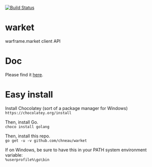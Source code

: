 [![Build Status](https://travis-ci.org/chneau/warket.svg?branch=master)](https://travis-ci.org/chneau/warket)

# warket
warframe.market client API

# Doc
Please find it [here](https://docs.google.com/document/d/1121cjBNN4BeZdMBGil6Qbuqse-sWpEXPpitQH5fb_Fo/edit#heading=h.irwashnbboeo).  

# Easy install
Install Chocolatey (sort of a package manager for Windows)  
`https://chocolatey.org/install`  

Then, install Go.  
`choco install golang`

Then, install this repo.  
`go get -u -v github.com/chneau/warket`

If on Windows, be sure to have this in your PATH system environment variable:  
`%userprofile%\go\bin`
